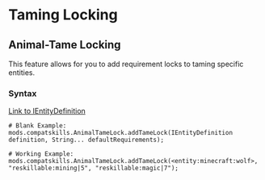 # Taming Locking

## Animal-Tame Locking

This feature allows for you to add requirement locks to taming specific entities.

### Syntax

[Link to IEntityDefinition](/Vanilla/Entities/IEntityDefinition/)

    # Blank Example:
    mods.compatskills.AnimalTameLock.addTameLock(IEntityDefinition definition, String... defaultRequirements);
    
    # Working Example:
    mods.compatskills.AnimalTameLock.addTameLock(<entity:minecraft:wolf>, "reskillable:mining|5", "reskillable:magic|7");
